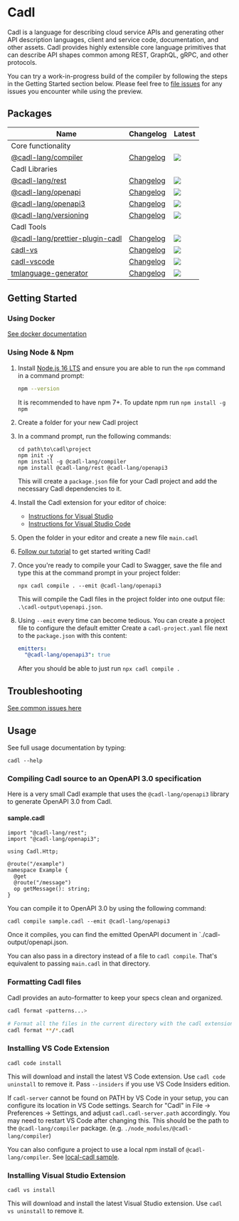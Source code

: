 # Cadl

Cadl is a language for describing cloud service APIs and generating other API
description languages, client and service code, documentation, and other assets.
Cadl provides highly extensible core language primitives that can describe API
shapes common among REST, GraphQL, gRPC, and other protocols.

You can try a work-in-progress build of the compiler by following the steps in
the Getting Started section below. Please feel free to [file
issues](https://github.com/Azure/adl/issues) for any issues you encounter while
using the preview.

## Packages

| Name                                            | Changelog                    | Latest                                                                                                                             |
| ----------------------------------------------- | ---------------------------- | ---------------------------------------------------------------------------------------------------------------------------------- |
| Core functionality                              |                              |                                                                                                                                    |
| [@cadl-lang/compiler][compiler_src]             | [Changelog][compiler_chg]    | [![](https://img.shields.io/npm/v/@cadl-lang/compiler)](https://www.npmjs.com/package/@cadl-lang/compiler)                         |
| Cadl Libraries                                  |                              |                                                                                                                                    |
| [@cadl-lang/rest][rest_src]                     | [Changelog][rest_chg]        | [![](https://img.shields.io/npm/v/@cadl-lang/rest)](https://www.npmjs.com/package/@cadl-lang/rest)                                 |
| [@cadl-lang/openapi][openapi_src]               | [Changelog][openapi_chg]     | [![](https://img.shields.io/npm/v/@cadl-lang/openapi)](https://www.npmjs.com/package/@cadl-lang/openapi)                           |
| [@cadl-lang/openapi3][openapi3_src]             | [Changelog][openapi3_chg]    | [![](https://img.shields.io/npm/v/@cadl-lang/openapi3)](https://www.npmjs.com/package/@cadl-lang/openapi3)                         |
| [@cadl-lang/versioning][versioning_src]         | [Changelog][versioning_chg]  | [![](https://img.shields.io/npm/v/@cadl-lang/versioning)](https://www.npmjs.com/package/@cadl-lang/versioning)                     |
| Cadl Tools                                      |                              |                                                                                                                                    |
| [@cadl-lang/prettier-plugin-cadl][prettier_src] | [Changelog][prettier_chg]    | [![](https://img.shields.io/npm/v/@cadl-lang/prettier-plugin-cadl)](https://www.npmjs.com/package/@cadl-lang/prettier-plugin-cadl) |
| [cadl-vs][cadl-vs_src]                          | [Changelog][cadl-vs_chg]     | [![](https://img.shields.io/npm/v/cadl-vs)](https://www.npmjs.com/package/cadl-vs)                                                 |
| [cadl-vscode][cadl-vscode_src]                  | [Changelog][cadl-vscode_chg] | [![](https://img.shields.io/npm/v/cadl-vscode)](https://www.npmjs.com/package/cadl-vscode)                                         |
| [tmlanguage-generator][tmlanguage_src]          | [Changelog][tmlanguage_chg]  | [![](https://img.shields.io/npm/v/tmlanguage-generator)](https://www.npmjs.com/package/tmlanguage-generator)                       |

[compiler_src]: packages/compiler
[compiler_chg]: packages/compiler/CHANGELOG.md
[rest_src]: packages/rest
[rest_chg]: packages/rest/CHANGELOG.md
[openapi_src]: packages/openapi
[openapi_chg]: packages/openapi/CHANGELOG.md
[openapi3_src]: packages/openapi3
[openapi3_chg]: packages/openapi3/CHANGELOG.md
[versioning_src]: packages/versioning
[versioning_chg]: packages/versioning/CHANGELOG.md
[prettier_src]: packages/prettier-plugin-cadl
[prettier_chg]: packages/prettier-plugin-cadl/CHANGELOG.md
[cadl-vs_src]: packages/cadl-vs
[cadl-vs_chg]: packages/cadl-vs/CHANGELOG.md
[cadl-vscode_src]: packages/cadl-vscode
[cadl-vscode_chg]: packages/cadl-vscode/CHANGELOG.md
[tmlanguage_src]: packages/tmlanguage-generator
[tmlanguage_chg]: packages/tmlanguage-generator/CHANGELOG.md

## Getting Started

### Using Docker

[See docker documentation](./docs/docker.md)

### Using Node & Npm

1. Install [Node.js 16 LTS](https://nodejs.org/en/download/) and ensure you are able to run the `npm` command in a command prompt:

   ```bash
   npm --version
   ```

   It is recommended to have npm 7+. To update npm run `npm install -g npm`

2. Create a folder for your new Cadl project

3. In a command prompt, run the following commands:

   ```
   cd path\to\cadl\project
   npm init -y
   npm install -g @cadl-lang/compiler
   npm install @cadl-lang/rest @cadl-lang/openapi3
   ```

   This will create a `package.json` file for your Cadl project and add the necessary Cadl dependencies to it.

4. Install the Cadl extension for your editor of choice:

   - [Instructions for Visual Studio](#installing-visual-studio-extension)
   - [Instructions for Visual Studio Code](#installing-vs-code-extension)

5. Open the folder in your editor and create a new file `main.cadl`

6. [Follow our tutorial](docs/tutorial.md) to get started writing Cadl!

7. Once you're ready to compile your Cadl to Swagger, save the file and type this at the command prompt in your project folder:

   ```
   npx cadl compile . --emit @cadl-lang/openapi3
   ```

   This will compile the Cadl files in the project folder into one output file: `.\cadl-output\openapi.json`.

8. Using `--emit` every time can become tedious. You can create a project file to configure the default emitter
   Create a `cadl-project.yaml` file next to the `package.json` with this content:

   ```yaml
   emitters:
     "@cadl-lang/openapi3": true
   ```

   After you should be able to just run `npx cadl compile .`

## Troubleshooting

[See common issues here](./troubleshooting.md)

## Usage

See full usage documentation by typing:

```
cadl --help
```

### Compiling Cadl source to an OpenAPI 3.0 specification

Here is a very small Cadl example that uses the `@cadl-lang/openapi3` library to generate OpenAPI 3.0 from Cadl.

#### sample.cadl

```cadl
import "@cadl-lang/rest";
import "@cadl-lang/openapi3";

using Cadl.Http;

@route("/example")
namespace Example {
  @get
  @route("/message")
  op getMessage(): string;
}

```

You can compile it to OpenAPI 3.0 by using the following command:

```
cadl compile sample.cadl --emit @cadl-lang/openapi3
```

Once it compiles, you can find the emitted OpenAPI document in `./cadl-output/openapi.json.

You can also pass in a directory instead of a file to `cadl compile`. That's
equivalent to passing `main.cadl` in that directory.

### Formatting Cadl files

Cadl provides an auto-formatter to keep your specs clean and organized.

```bash
cadl format <patterns...>

# Format all the files in the current directory with the cadl extension.
cadl format **/*.cadl
```

### Installing VS Code Extension

```
cadl code install
```

This will download and install the latest VS Code extension. Use `cadl code uninstall` to remove it. Pass `--insiders` if you use VS Code Insiders edition.

If `cadl-server` cannot be found on PATH by VS Code in your setup, you can
configure its location in VS Code settings. Search for "Cadl" in File ->
Preferences -> Settings, and adjust `cadl.cadl-server.path` accordingly. You may
need to restart VS Code after changing this. This should be the path to the `@cadl-lang/compiler` package. (e.g. `./node_modules/@cadl-lang/compiler`)

You can also configure a project to use a local npm install of
`@cadl-lang/compiler`. See [local-cadl sample](packages/samples/local-cadl).

### Installing Visual Studio Extension

```
cadl vs install
```

This will download and install the latest Visual Studio extension. Use `cadl vs uninstall` to remove it.
